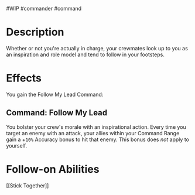 #WIP #commander #command

# Description

Whether or not you're actually in charge, your crewmates look up to you as an inspiration and role model and tend to follow in your footsteps.

# Effects

You gain the Follow My Lead Command:

## Command: Follow My Lead

You bolster your crew's morale with an inspirational action. Every time you target an enemy with an attack, your allies within your Command Range gain a +`10%` Accuracy bonus to hit that enemy. This bonus does *not* apply to yourself.

# Follow-on Abilities

[[Stick Together]]